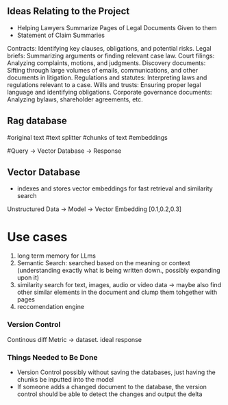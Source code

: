 ## Ideas Relating to the Project

- Helping Lawyers Summarize Pages of Legal Documents Given to them
- Statement of Claim Summaries

Contracts: Identifying key clauses, obligations, and potential risks.
Legal briefs: Summarizing arguments or finding relevant case law.
Court filings: Analyzing complaints, motions, and judgments.
Discovery documents: Sifting through large volumes of emails, communications, and other documents in litigation.
Regulations and statutes: Interpreting laws and regulations relevant to a case.
Wills and trusts: Ensuring proper legal language and identifying obligations.
Corporate governance documents: Analyzing bylaws, shareholder agreements, etc.


## Rag database

#original text
#text splitter
#chunks of text
#embeddings

#Query -> Vector Database -> Response 

## Vector Database
- indexes and stores vector embeddings for fast retrieval and similarity search

Unstructured Data -> Model -> Vector Embedding [0.1,0.2,0.3]

# Use cases
1. long term memory for LLms
2. Semantic Search: searched based on the meaning or context (understanding exactly what is being written down., possibly expanding upon it)
3. similarity search for text, images, audio or video data -> 
maybe also find other similar elements in the document and clump them tohgether with pages
4. reccomendation engine 


### Version Control

Continous diff
Metric -> dataset. ideal response


### Things Needed to Be Done

- Version Control possibly without saving the databases, just having the chunks be inputted into the model
- If someone adds a changed document to the database, the version control should be able to detect the changes and output the delta




